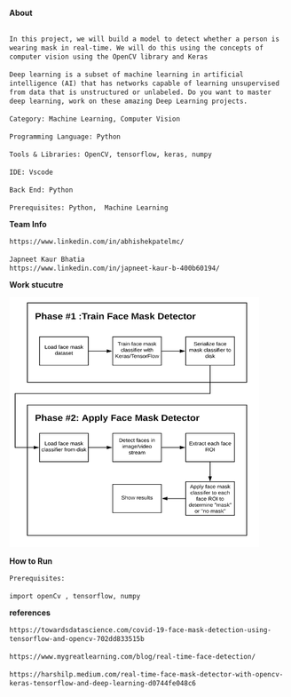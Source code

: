 **About**   
```The hottest topic in the industry is computer vision, similar to humans, computers can also see and take a decision.

In this project, we will build a model to detect whether a person is wearing mask in real-time. We will do this using the concepts of computer vision using the OpenCV library and Keras

Deep learning is a subset of machine learning in artificial intelligence (AI) that has networks capable of learning unsupervised from data that is unstructured or unlabeled. Do you want to master deep learning, work on these amazing Deep Learning projects.

Category: Machine Learning, Computer Vision

Programming Language: Python

Tools & Libraries: OpenCV, tensorflow, keras, numpy

IDE: Vscode

Back End: Python

Prerequisites: Python,  Machine Learning 
```

**Team Info** 

```Abhishek patel -Team Lead
https://www.linkedin.com/in/abhishekpatelmc/

Japneet Kaur Bhatia 
https://www.linkedin.com/in/japneet-kaur-b-400b60194/
```
**Work stucutre** 

<img src="face_mask_detection_flowchart.png" width="450"  height="450">

**How to Run**
```
Prerequisites:

import openCv , tensorflow, numpy
```

**references** 
```
https://towardsdatascience.com/covid-19-face-mask-detection-using-tensorflow-and-opencv-702dd833515b

https://www.mygreatlearning.com/blog/real-time-face-detection/

https://harshilp.medium.com/real-time-face-mask-detector-with-opencv-keras-tensorflow-and-deep-learning-d0744fe048c6
```
